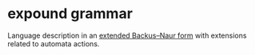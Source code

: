 # expound grammar

Language description in an
[extended Backus–Naur form](https://en.wikipedia.org/wiki/Extended_Backus%E2%80%93Naur_form)
with extensions related to automata actions.
